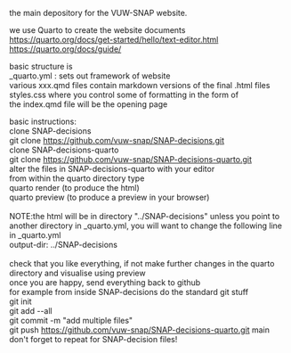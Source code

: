 the main depository for the VUW-SNAP website.<br>

we use Quarto to create the website documents <br>
https://quarto.org/docs/get-started/hello/text-editor.html <br>
https://quarto.org/docs/guide/ <br>

basic structure is <br>
_quarto.yml : sets out framework of website <br>
various xxx.qmd files contain markdown versions of the final .html files <br>
styles.css where you control some of formatting in the form of  <br>
the index.qmd file will be the opening page <br>

basic instructions: <br>
clone SNAP-decisions  <br>
git clone https://github.com/vuw-snap/SNAP-decisions.git <br>
clone SNAP-decisions-quarto  <br>
git clone https://github.com/vuw-snap/SNAP-decisions-quarto.git <br>
alter the files in SNAP-decisions-quarto with your editor <br>
from within the quarto directory type <br>
quarto render (to produce the html) <br>
quarto preview (to produce a preview in your browser)<br>
<br>
NOTE:the html will be in directory "../SNAP-decisions" unless you point to another directory in _quarto.yml, you will want to change the following line in _quarto.yml<br>
output-dir: ../SNAP-decisions <br>
<br>
check that you like everything, if not make further changes in the quarto directory and visualise using preview <br>
once you are happy, send everything back to github <br>
for example from inside SNAP-decisions do the standard git stuff <br>
git init <br>
git add --all <br>
git commit -m "add multiple files" <br>
git push https://github.com/vuw-snap/SNAP-decisions-quarto.git main <br>
don't forget to repeat for SNAP-decision files!<br>

